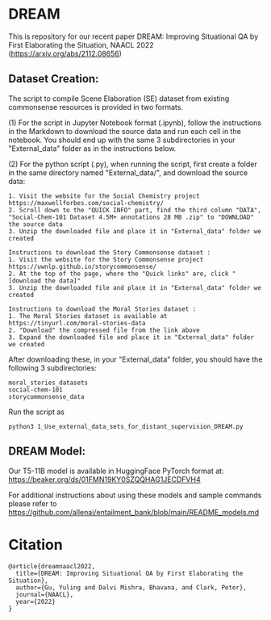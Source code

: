 # DREAM

This is repository for our recent paper DREAM: Improving Situational QA by First Elaborating the Situation, NAACL 2022 (https://arxiv.org/abs/2112.08656)

## Dataset Creation:
The script to compile Scene Elaboration (SE) dataset from existing commonsense resources is provided in two formats. 

(1) For the script in Jupyter Notebook format (.ipynb), follow the instructions in the Markdown to download the source data and run each cell in the notebook.
You should end up with the same 3 subdirectories in your "External_data" folder as in the instructions below.


(2) For the python script (.py), when running the script, first create a folder in the same directory named "External_data/", and download the source data:

```Instructions to download the Social Chemistry dataset:
1. Visit the website for the Social Chemistry project https://maxwellforbes.com/social-chemistry/ 
2. Scroll down to the "QUICK INFO" part, find the third column "DATA", "Social-Chem-101 Dataset 4.5M+ annotations 28 MB .zip" to "DOWNLOAD" the source data
3. Unzip the downloaded file and place it in "External_data" folder we created

Instructions to download the Story Commonsense dataset :
1. Visit the website for the Story Commonsense project https://uwnlp.github.io/storycommonsense/
2. At the top of the page, where the "Quick links" are, click "[download the data]"
3. Unzip the downloaded file and place it in "External_data" folder we created

Instructions to download the Moral Stories dataset :
1. The Moral Stories dataset is available at https://tinyurl.com/moral-stories-data
2. "Download" the compressed file from the link above 
3. Expand the downloaded file and place it in "External_data" folder we created
```

After downloading these, in your "External_data" folder, you should have the following 3 subdirectories:
```
moral_stories_datasets
social-chem-101
storycommonsense_data
```

Run the script as 
```
python3 1_Use_external_data_sets_for_distant_supervision_DREAM.py
```




## DREAM Model:
Our T5-11B model is available in HuggingFace PyTorch format at:
https://beaker.org/ds/01FMN19KY0SZQQHAG1JECDFVH4

For additional instructions about using these models and sample commands please refer to https://github.com/allenai/entailment_bank/blob/main/README_models.md


# Citation
```
@article{dreamnaacl2022,
  title={DREAM: Improving Situational QA by First Elaborating the Situation},
  author={Gu, Yuling and Dalvi Mishra, Bhavana, and Clark, Peter},
  journal={NAACL},
  year={2022}
}
```


